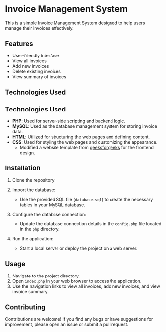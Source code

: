 # Invoice Management System

This is a simple Invoice Management System designed to help users manage their invoices effectively.

## Features

- User-friendly interface
- View all invoices
- Add new invoices
- Delete existing invoices
- View summary of invoices

## Technologies Used

## Technologies Used

- **PHP**: Used for server-side scripting and backend logic.
- **MySQL**: Used as the database management system for storing invoice data.
- **HTML**: Utilized for structuring the web pages and defining content.
- **CSS**: Used for styling the web pages and customizing the appearance.
  - Modified a website template from [geeksforgeeks]([https://www.geeksforgeeks.org/build-an-e-commerce-web-application-using-html-css-php-and-hosted-using-xampp/]) for the frontend design.


## Installation

1. Clone the repository:


2. Import the database:

   - Use the provided SQL file (`database.sql`) to create the necessary tables in your MySQL database.

3. Configure the database connection:

   - Update the database connection details in the `config.php` file located in the `php` directory.

4. Run the application:

   - Start a local server or deploy the project on a web server.

## Usage

1. Navigate to the project directory.
2. Open `index.php` in your web browser to access the application.
3. Use the navigation links to view all invoices, add new invoices, and view invoice summary.

## Contributing

Contributions are welcome! If you find any bugs or have suggestions for improvement, please open an issue or submit a pull request.
